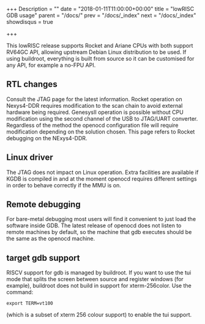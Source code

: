 +++
Description = ""
date = "2018-01-11T11:00:00+00:00"
title = "lowRISC GDB usage"
parent = "/docs/"
prev = "/docs/_index"
next = "/docs/_index"
showdisqus = true

+++

This lowRISC release supports Rocket and Ariane CPUs with both support RV64GC API, allowing upstream Debian Linux distribution to be used. If using buildroot, everything is built from source so it can be customised for any API, for example a no-FPU API.

## RTL changes

Consult the JTAG page for the latest information. Rocket operation on Nexys4-DDR requires modification to the scan chain to avoid external hardware being required. GenesysII operation is possible without CPU modification using the second channel of the USB to JTAG/UART converter. Regardless of the method the openocd configuration file will require modification depending on the solution chosen. This page refers to Rocket debugging on the NExys4-DDR.

## Linux driver

The JTAG does not impact on Linux operation. Extra facilities are available if KGDB is compiled in and at the moment openocd requires different settings in order to behave correctly if the MMU is on.

## Remote debugging

For bare-metal debugging most users will find it convenient to just load the software inside GDB. The latest release of openocd does not listen to remote machines by default, so the machine that gdb executes should be the same as the openocd machine.

## target gdb support

RISCV support for gdb is managed by buildroot. If you want to use the tui mode that splits the screen between source and register windows (for example), buildroot does not build in support for xterm-256color. Use the command:

    export TERM=vt100

(which is a subset of xterm 256 colour support) to enable the tui support.
